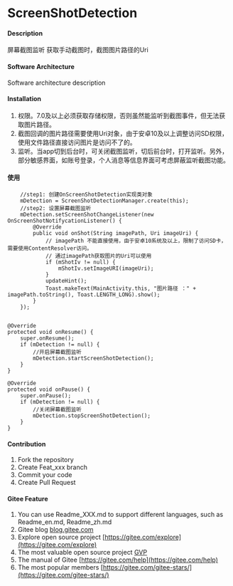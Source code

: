 # ScreenShotDetection

#### Description
屏幕截图监听
获取手动截图时，截图图片路径的Uri



#### Software Architecture
Software architecture description

#### Installation

1.  权限。7.0及以上必须获取存储权限，否则虽然能监听到截图事件，但无法获取图片路径。
2.  截图回调的图片路径需要使用Uri对象，由于安卓10及以上调整访问SD权限，使用文件路径直接访问图片是访问不了的。
3.  监听。当app切到后台时，可关闭截图监听，切后前台时，打开监听。另外，部分敏感界面，如账号登录，个人消息等信息界面可考虑屏蔽监听截图功能。

#### 使用

        //step1: 创建OnScreenShotDetection实现类对象
        mDetection = ScreenShotDetectionManager.create(this);
        //step2: 设置屏幕截图监听
        mDetection.setScreenShotChangeListener(new OnScreenShotNotifycationListener() {
            @Override
            public void onShot(String imagePath, Uri imageUri) {
                // imagePath 不能直接使用，由于安卓10系统及以上，限制了访问SD卡，需要使用ContentResolver访问。
                // 通过imagePath获取图片的Uri可以使用
                if (mShotIv != null) {
                    mShotIv.setImageURI(imageUri);
                }
                updateHint();
                Toast.makeText(MainActivity.this, "图片路径 ：" + imagePath.toString(), Toast.LENGTH_LONG).show();
            }
        });


    @Override
    protected void onResume() {
        super.onResume();
        if (mDetection != null) {
            //开启屏幕截图监听
            mDetection.startScreenShotDetection();
        }
    }

    @Override
    protected void onPause() {
        super.onPause();
        if (mDetection != null) {
            //关闭屏幕截图监听
            mDetection.stopScreenShotDetection();
        }
    }

#### Contribution

1.  Fork the repository
2.  Create Feat_xxx branch
3.  Commit your code
4.  Create Pull Request


#### Gitee Feature

1.  You can use Readme\_XXX.md to support different languages, such as Readme\_en.md, Readme\_zh.md
2.  Gitee blog [blog.gitee.com](https://blog.gitee.com)
3.  Explore open source project [https://gitee.com/explore](https://gitee.com/explore)
4.  The most valuable open source project [GVP](https://gitee.com/gvp)
5.  The manual of Gitee [https://gitee.com/help](https://gitee.com/help)
6.  The most popular members  [https://gitee.com/gitee-stars/](https://gitee.com/gitee-stars/)

